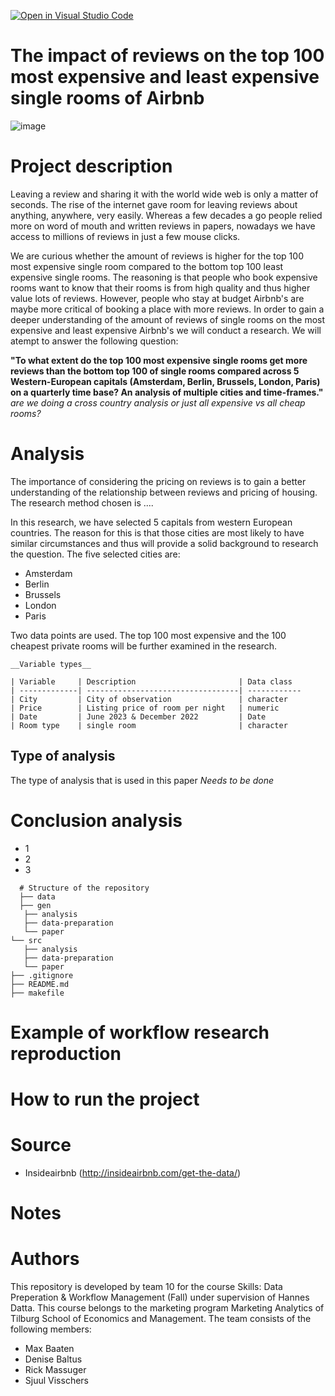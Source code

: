[![Open in Visual Studio Code](https://classroom.github.com/assets/open-in-vscode-718a45dd9cf7e7f842a935f5ebbe5719a5e09af4491e668f4dbf3b35d5cca122.svg)](https://classroom.github.com/online_ide?assignment_repo_id=11725981&assignment_repo_type=AssignmentRepo)
# The impact of reviews on the top 100 most expensive and least expensive single rooms of Airbnb

![image](https://github.com/course-dprep/team-project-data-prep-team-10/assets/143409405/4b4503f3-bea1-4c63-bd7a-988ae92ec1b5)


# Project description
Leaving a review and sharing it with the world wide web is only a matter of seconds. The rise of the internet gave room for leaving reviews about anything, anywhere, very easily. Whereas a few decades a go people relied more on word of mouth and written reviews in papers, nowadays we have access to millions of reviews in just a few mouse clicks.

We are curious whether the amount of reviews is higher for the top 100 most expensive single room compared to the bottom top 100 least expensive single rooms. The reasoning is that people who book expensive rooms want to know that their rooms is from high quality and thus higher value lots of reviews. However, people who stay at budget Airbnb's are maybe more critical of booking a place with more reviews. In order to gain a deeper understanding of the amount of reviews of single rooms on the most expensive and least expensive Airbnb's we will conduct a research. We will atempt to answer the following question:

__"To what extent do the top 100 most expensive single rooms get more reviews than the bottom top 100 of single rooms compared across 5 Western-European capitals (Amsterdam, Berlin, Brussels, London, Paris) on a quarterly time base? An analysis of multiple cities and time-frames."__ *are we doing a cross country analysis or just all expensive vs all cheap rooms?*

# Analysis
The importance of considering the pricing on reviews is to gain a better understanding of the relationship between reviews and pricing of housing. The research method chosen is ....

In this research, we have selected 5 capitals from western European countries. The reason for this is that those cities are most likely to have similar circumstances and thus will provide a solid background to research the question. The five selected cities are:
* Amsterdam
* Berlin
* Brussels
* London
* Paris

Two data points are used. The top 100 most expensive and the 100 cheapest private rooms will be further examined in the research.
```
__Variable types__

| Variable     | Description                       | Data class     
| -------------| ----------------------------------| ------------
| City         | City of observation               | character  
| Price        | Listing price of room per night   | numeric  
| Date         | June 2023 & December 2022         | Date  
| Room type    | single room                       | character  

```

##  Type of analysis
The type of analysis that is used in this paper *Needs to be done*

# Conclusion analysis
- 1
- 2
- 3

```
  # Structure of the repository
  ├── data
  ├── gen
   ├── analysis
   ├── data-preparation
   └── paper
└── src
   ├── analysis
   ├── data-preparation
   └── paper
├── .gitignore
├── README.md
├── makefile
```

# Example of workflow research reproduction

# How to run the project

# Source
* Insideairbnb (http://insideairbnb.com/get-the-data/)

# Notes

# Authors 
This repository is developed by team 10 for the course Skills: Data Preperation & Workflow Management (Fall) under supervision of Hannes Datta. This course belongs to the marketing program Marketing Analytics of Tilburg School of Economics and Management. The team consists of the following members:
* Max Baaten 
* Denise Baltus 
* Rick Massuger 
* Sjuul Visschers 
